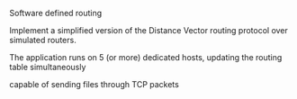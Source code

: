 Software defined routing 
<p> Implement a simplified version of the Distance Vector routing protocol over simulated routers. </p>
<p> The application runs on 5 (or more) dedicated hosts, updating the routing table simultaneously </p>
<p> capable of sending files through TCP packets </p>
